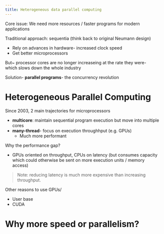 ```yaml
---
title: Heterogeneous data parallel computing
---
```


Core issue: We need more resources / faster programs for modern applications


Traditional approach: sequentia (think back to original Neumann design)
- Rely on advances in hardware- increased clock speed
- Get better microprocessors

But~ processor cores are no longer increaseing at the rate they were- which slows down the whole industry

Solution- **parallel programs**- the concurrency revolution

# Heterogeneous Parallel Computing

Since 2003, 2 main trajectories for microprocessors
- **multicore**: maintain sequential program execution but move into multiple cores
- **many-thread**- focus on execution throughhput (e.g. GPUs)
	- Much more performant

Why the performance gap?
- GPUs oriented on throughput, CPUs on latency (but consumes capacity which could otherwise be sent on more execution units / memory access)



> Note: reducing latency is much more expensive than increasing throughput. 

Other reasons to use GPUs/
- User base
- CUDA


# Why more speed or parallelism?

